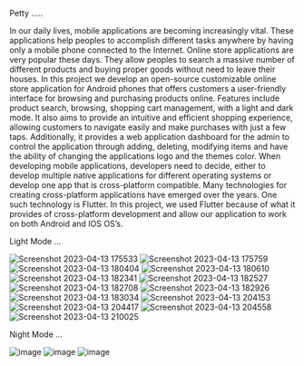 Petty  ..... 

In our daily lives, mobile applications are becoming increasingly vital. These applications help peoples to accomplish different tasks anywhere by having only a mobile phone connected to the Internet. Online store applications are very popular these days. They allow peoples to search a massive number of different products and buying proper goods without need to leave their houses.
In this project we develop an open-source customizable online store application for Android phones that offers customers a user-friendly interface for browsing and purchasing products online. Features include product search, browsing, shopping cart management, with a light and dark mode. It also aims to provide an intuitive and efficient shopping experience, allowing customers to navigate easily and make purchases with just a few taps. Additionally, it provides a web application dashboard for the admin to control the application through adding, deleting, modifying items and have the ability of changing the applications logo and the themes color. 
When developing mobile applications, developers need to decide, either to develop multiple native applications for different operating systems or develop one app that is cross-platform compatible. Many technologies for creating cross-platform applications have emerged over the years. One such technology is Flutter. In this project, we used Flutter because of what it provides of cross-platform development and allow our application to work on both Android and IOS OS’s.

Light Mode ...

![Screenshot 2023-04-13 175533](https://github.com/SuraAtta/fourth-stage-project-frontend/assets/96949252/c63e0cda-92b2-4292-8513-a4886ed47992)  ![Screenshot 2023-04-13 175759](https://github.com/SuraAtta/fourth-stage-project-frontend/assets/96949252/4c94afa8-f160-4ef6-9dab-4b777f59dd48) ![Screenshot 2023-04-13 180404](https://github.com/SuraAtta/fourth-stage-project-frontend/assets/96949252/f382f1ed-8fe5-4db6-9d68-a60f2f746edd) ![Screenshot 2023-04-13 180610](https://github.com/SuraAtta/fourth-stage-project-frontend/assets/96949252/d701d1a2-c5d1-4626-a908-80d40d9dceab) ![Screenshot 2023-04-13 182341](https://github.com/SuraAtta/fourth-stage-project-frontend/assets/96949252/9069d202-b96b-43ac-b12c-cf704cfb01b0) ![Screenshot 2023-04-13 182527](https://github.com/SuraAtta/fourth-stage-project-frontend/assets/96949252/d9147db7-d659-4a7d-8e1c-aa4d98dae783) ![Screenshot 2023-04-13 182708](https://github.com/SuraAtta/fourth-stage-project-frontend/assets/96949252/c851b804-1035-4d53-ada2-023d4687f4b3) ![Screenshot 2023-04-13 182926](https://github.com/SuraAtta/fourth-stage-project-frontend/assets/96949252/0f3c5725-18ea-40cc-a722-787a11534b93) ![Screenshot 2023-04-13 183034](https://github.com/SuraAtta/fourth-stage-project-frontend/assets/96949252/be4a46a0-d51a-4647-8cea-6a2265dfec79) ![Screenshot 2023-04-13 204153](https://github.com/SuraAtta/fourth-stage-project-frontend/assets/96949252/1ef90d9a-e749-4c6b-8a39-43531139b1b7) ![Screenshot 2023-04-13 204417](https://github.com/SuraAtta/fourth-stage-project-frontend/assets/96949252/abac55ea-cdfa-4197-9a72-e61b50e01dbc) ![Screenshot 2023-04-13 204558](https://github.com/SuraAtta/fourth-stage-project-frontend/assets/96949252/f918fa06-521b-4f1a-9695-bbb8bf614a09) ![Screenshot 2023-04-13 210025](https://github.com/SuraAtta/fourth-stage-project-frontend/assets/96949252/7b319477-0969-46fd-ae61-f7e8c19467c7)


Night Mode ...

![image](https://github.com/SuraAtta/fourth-stage-project-frontend/assets/96949252/4096958d-f608-44b1-9587-c970d49ea69c) ![image](https://github.com/SuraAtta/fourth-stage-project-frontend/assets/96949252/63e689d2-4d12-4647-a59b-69629e3a4c1e) ![image](https://github.com/SuraAtta/fourth-stage-project-frontend/assets/96949252/4dca8510-db66-4f8e-9841-33125a234a43)
















